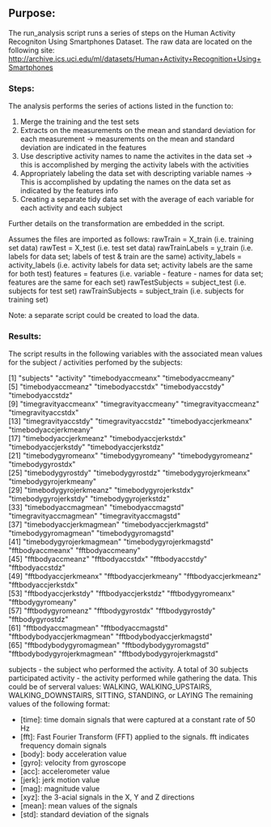 ## Purpose:
The run_analysis script runs a series of steps on the Human Activity Recogniton Using Smartphones Dataset. The raw data are located on the following site:
http://archive.ics.uci.edu/ml/datasets/Human+Activity+Recognition+Using+Smartphones

### Steps:
 The analysis performs the series of actions listed in the function to:
 1. Merge the training and the test sets
 2. Extracts on the measurements on the mean and standard deviation for each measurement
   -> measurements on the mean and standard deviation are indicated in the features
 3. Use descriptive activity names to name the activites in the data set
   -> this is accomplished by merging the activity labels with the activities
 4. Appropriately labeling the data set with descripting variable names
   -> This is accomplished by updating the names on the data set as indicated by the features info
 5. Creating a separate tidy data set with the average of each variable for each activity and each subject

 Further details on the transformation are embedded in the script.
  
 Assumes the files are imported as follows:
 rawTrain = X_train (i.e. training set data)
 rawTest = X_test (i.e. test set data)
 rawTrainLabels = y_train (i.e. labels for data set; labels of test & train are the same)
 activity_labels = activity_labels (i.e. activity labels for data set; activity labels are the same for both test)
 features = features (i.e. variable - feature - names for data set; features are the same for each set)
 rawTestSubjects = subject_test (i.e. subjects for test set)
 rawTrainSubjects = subject_train (i.e. subjects for training set)
 
Note: a separate script could be created to load the data.
 
### Results:
 The script results in the following variables with the associated mean values for the subject / activities perfomed by the subjects:
 
 [1] "subjects"                   "activity"                   "timebodyaccmeanx"           "timebodyaccmeany"          
 [5] "timebodyaccmeanz"           "timebodyaccstdx"            "timebodyaccstdy"            "timebodyaccstdz"           
 [9] "timegravityaccmeanx"        "timegravityaccmeany"        "timegravityaccmeanz"        "timegravityaccstdx"        
[13] "timegravityaccstdy"         "timegravityaccstdz"         "timebodyaccjerkmeanx"       "timebodyaccjerkmeany"      
[17] "timebodyaccjerkmeanz"       "timebodyaccjerkstdx"        "timebodyaccjerkstdy"        "timebodyaccjerkstdz"       
[21] "timebodygyromeanx"          "timebodygyromeany"          "timebodygyromeanz"          "timebodygyrostdx"          
[25] "timebodygyrostdy"           "timebodygyrostdz"           "timebodygyrojerkmeanx"      "timebodygyrojerkmeany"     
[29] "timebodygyrojerkmeanz"      "timebodygyrojerkstdx"       "timebodygyrojerkstdy"       "timebodygyrojerkstdz"      
[33] "timebodyaccmagmean"         "timebodyaccmagstd"          "timegravityaccmagmean"      "timegravityaccmagstd"      
[37] "timebodyaccjerkmagmean"     "timebodyaccjerkmagstd"      "timebodygyromagmean"        "timebodygyromagstd"        
[41] "timebodygyrojerkmagmean"    "timebodygyrojerkmagstd"     "fftbodyaccmeanx"            "fftbodyaccmeany"           
[45] "fftbodyaccmeanz"            "fftbodyaccstdx"             "fftbodyaccstdy"             "fftbodyaccstdz"            
[49] "fftbodyaccjerkmeanx"        "fftbodyaccjerkmeany"        "fftbodyaccjerkmeanz"        "fftbodyaccjerkstdx"        
[53] "fftbodyaccjerkstdy"         "fftbodyaccjerkstdz"         "fftbodygyromeanx"           "fftbodygyromeany"          
[57] "fftbodygyromeanz"           "fftbodygyrostdx"            "fftbodygyrostdy"            "fftbodygyrostdz"           
[61] "fftbodyaccmagmean"          "fftbodyaccmagstd"           "fftbodybodyaccjerkmagmean"  "fftbodybodyaccjerkmagstd"  
[65] "fftbodybodygyromagmean"     "fftbodybodygyromagstd"      "fftbodybodygyrojerkmagmean" "fftbodybodygyrojerkmagstd" 
 
subjects - the subject who performed the activity. A total of 30 subjects participated
activity - the activity performed while gathering the data. This could be of serveral values: WALKING, WALKING_UPSTAIRS, WALKING_DOWNSTAIRS, SITTING, STANDING, or LAYING
The remaining values of the following format:
* [time]: time domain signals that were captured at a constant rate of 50 Hz
* [fft]: Fast Fourier Transform (FFT) applied to the signals. fft indicates frequency domain signals
* [body]: body acceleration value
* [gyro]: velocity from gyroscope
* [acc]: accelerometer value 
* [jerk]: jerk motion value
* [mag]: magnitude value
* [xyz]: the 3-acial signals in the X, Y and Z directions
* [mean]: mean values of the signals
* [std]: standard deviation of the signals
